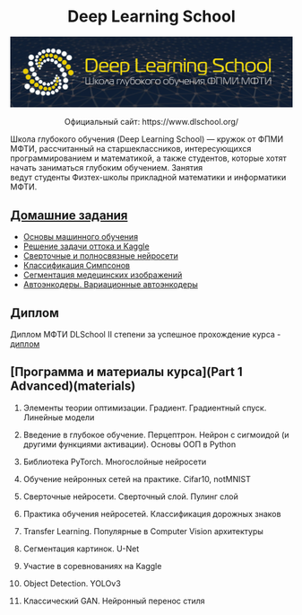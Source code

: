 <h1 style="text-align:center">Deep Learning School</h1>

<p align="center">
 <img src="_static/logo_readme.png" width=1280>
</p>

<p align="center">Официальный сайт: https://www.dlschool.org/</p>

Школа глубокого обучения (Deep Learning School) — кружок от ФПМИ МФТИ, рассчитанный на старшеклассников, интересующихся программированием и математикой, а также студентов, которые хотят начать заниматься глубоким обучением. Занятия ведут студенты Физтех-школы прикладной математики и информатики МФТИ.


## [Домашние задания](homework)

- [Основы машинного обучения](homework/[homework,adv]knn.ipynb)
- [Решение задачи оттока и Kaggle](homework/[homework,adv]churn_boosting.ipynb)
- [Сверточные и полносвязные нейросети](homework/[homework,adv]pytorch_conv.ipynb)
- [Классификация Симпсонов](homework/[homework,adv]efficientnet_simpsons.ipynb)
- [Сегментация медецинских изображений](homework/[homework,adv]semantic_segmentation.ipynb)
- [Автоэнкодеры. Вариационные автоэнкодеры](homework/[homework,adv]autoencoders.ipynb)

## Диплом

Диплом МФТИ DLSchool II степени за успешное прохождение курса - [диплом](diploma.pdf)

## [Программа и материалы курса](Part 1 Advanced)(materials)

1. Элементы теории оптимизации. Градиент. Градиентный спуск. Линейные модели

2. Введение в глубокое обучение. Перцептрон. Нейрон с сигмоидой (и другими функциями активации). Основы ООП в Python

3. Библиотека PyTorch. Многослойные нейросети

4. Обучение нейронных сетей на практике. Cifar10, notMNIST

5. Сверточные нейросети. Сверточный слой. Пулинг слой

6. Практика обучения нейросетей. Классификация дорожных знаков

7. Transfer Learning. Популярные в Computer Vision архитектуры

8. Сегментация картинок. U-Net

9. Участие в соревнованиях на Kaggle

10. Object Detection. YOLOv3

11. Классический GAN. Нейронный перенос стиля
